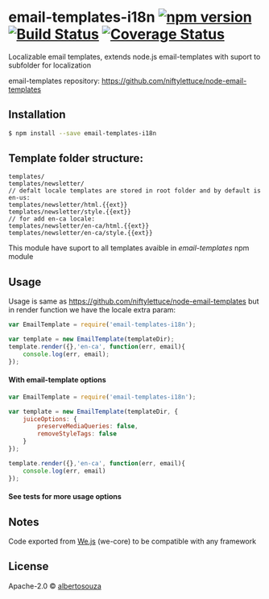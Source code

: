 # email-templates-i18n [![npm version](https://badge.fury.io/js/email-templates-i18n.svg)](https://badge.fury.io/js/email-templates-i18n) [![Build Status](https://travis-ci.org/albertosouza/email-templates-i18n.svg?branch=master)](https://travis-ci.org/albertosouza/email-templates-i18n) [![Coverage Status](https://coveralls.io/repos/github/albertosouza/email-templates-i18n/badge.svg?branch=master)](https://coveralls.io/github/albertosouza/email-templates-i18n?branch=master)

Localizable email templates, extends node.js email-templates with suport to subfolder for localization

email-templates repository: https://github.com/niftylettuce/node-email-templates 

## Installation

```sh
$ npm install --save email-templates-i18n
```

## Template folder structure:
```
templates/
templates/newsletter/
// defalt locale templates are stored in root folder and by default is en-us:
templates/newsletter/html.{{ext}}
templates/newsletter/style.{{ext}}
// for add en-ca locale:
templates/newsletter/en-ca/html.{{ext}}
templates/newsletter/en-ca/style.{{ext}}
```

This module have suport to all templates avaible in *email-templates* npm module

## Usage

Usage is same as https://github.com/niftylettuce/node-email-templates but in render function we have the locale extra param:

```js
var EmailTemplate = require('email-templates-i18n');

var template = new EmailTemplate(templateDir);
template.render({},'en-ca', function(err, email){
    console.log(err, email);
});
```

#### With email-template options

```js
var EmailTemplate = require('email-templates-i18n');

var template = new EmailTemplate(templateDir, {
    juiceOptions: {
        preserveMediaQueries: false,
        removeStyleTags: false
    }
});

template.render({},'en-ca', function(err, email){
    console.log(err, email)
});
```

#### See tests for more usage options

## Notes

Code exported from [We.js](https://wejs.org) (we-core) to be compatible with any framework

## License

Apache-2.0 © [albertosouza](http://albertosouza.net/)
